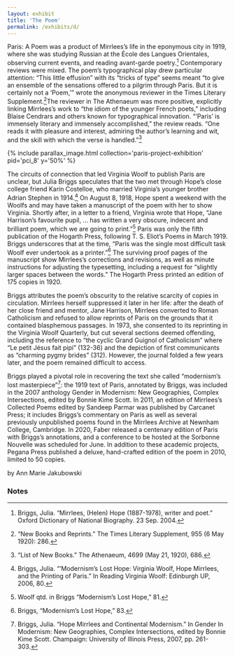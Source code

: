 ```yaml
---
layout: exhibit
title: 'The Poem'
permalink: /exhibits/d/
---
```


Paris: A Poem was a product of Mirrlees’s life in the eponymous city in 1919, where she was studying Russian at the École des Langues Orientales, observing current events, and reading avant-garde poetry.[^1] Contemporary reviews were mixed. The poem’s typographical play drew particular attention: “This little effusion” with its “tricks of type” seems meant “to give an ensemble of the sensations offered to a pilgrim through Paris. But it is certainly not a ‘Poem,’” wrote the anonymous reviewer in the Times Literary Supplement.[^2]The reviewer in The Athenaeum was more positive, explicitly linking Mirrlees’s work to “the idiom of the younger French poets,” including Blaise Cendrars and others known for typographical innovation. “‘Paris’ is immensely literary and immensely accomplished,” the review reads. “One reads it with pleasure and interest, admiring the author’s learning and wit, and the skill with which the verse is handled.”[^3]

{% include parallax_image.html collection='paris-project-exhibition' pid='pci_8' y='50%' %}

The circuits of connection that led Virginia Woolf to publish Paris are unclear, but Julia Briggs speculates that the two met through Hope’s close college friend Karin Costelloe, who married Virginia’s younger brother Adrian Stephen in 1914.[^4] On August 8, 1918, Hope spent a weekend with the Woolfs and may have taken a manuscript of the poem with her to show Virginia. Shortly after, in a letter to a friend, Virginia wrote that Hope, “Jane Harrison’s favourite pupil, … has written a very obscure, indecent and brilliant poem, which we are going to print.”[^5] Paris was only the fifth publication of the Hogarth Press, following T. S. Eliot’s Poems in March 1919. Briggs underscores that at the time, “Paris was the single most difficult task Woolf ever undertook as a printer.”[^6] The surviving proof pages of the manuscript show Mirrlees’s corrections and revisions, as well as minute instructions for adjusting the typesetting, including a request for “slightly larger spaces between the words.” The Hogarth Press printed an edition of 175 copies in 1920.  

Briggs attributes the poem’s obscurity to the relative scarcity of copies in circulation. Mirrlees herself suppressed it later in her life: after the death of her close friend and mentor, Jane Harrison, Mirrlees converted to Roman Catholicism and refused to allow reprints of Paris on the grounds that it contained blasphemous passages. In 1973, she consented to its reprinting in the Virginia Woolf Quarterly, but cut several sections deemed offending, including the reference to “the cyclic Grand Guignol of Catholicism” where “Le petit Jésus fait pipi” (132-36) and the depiction of first communicants as “charming pygmy brides” (312). However, the journal folded a few years later, and the poem remained difficult to access.

Briggs played a pivotal role in recovering the text she called “modernism’s lost masterpiece”[^7]: the 1919 text of Paris, annotated by Briggs, was included in the 2007 anthology Gender in Modernism: New Geographies, Complex Intersections, edited by Bonnie Kime Scott. In 2011, an edition of Mirrlees’s Collected Poems edited by Sandeep Parmar was published by Carcanet Press; it includes Briggs’s commentary on Paris as well as several previously unpublished poems found in the Mirrlees Archive at Newnham College, Cambridge. In 2020, Faber released a centenary edition of Paris with Briggs’s annotations, and a conference to be hosted at the Sorbonne Nouvelle was scheduled for June. In addition to these academic projects, Pegana Press published a deluxe, hand-crafted edition of the poem in 2010, limited to 50 copies.

by Ann Marie Jakubowski

### Notes

[^1]: Briggs, Julia. “Mirrlees, (Helen) Hope (1887-1978), writer and poet.” Oxford Dictionary of National Biography. 23 Sep. 2004.

[^2]: “New Books and Reprints.” The Times Literary Supplement, 955 (6 May 1920): 286.

[^3]: “List of New Books.” The Athenaeum, 4699 (May 21, 1920), 686.

[^4]: Briggs, Julia. “‘Modernism’s Lost Hope: Virginia Woolf, Hope Mirrlees, and the Printing of Paris.” In Reading Virginia Woolf: Edinburgh UP, 2006, 80.

[^5]: Woolf qtd. in Briggs “Modernism’s Lost Hope,” 81.

[^6]: Briggs, “Modernism’s Lost Hope,” 83.

[^7]: Briggs, Julia. “Hope Mirrlees and Continental Modernism.” In Gender In Modernism: New Geographies, Complex Intersections, edited by Bonnie Kime Scott. Champaign: University of Illinois Press, 2007, pp. 261-303.

